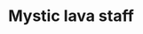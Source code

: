 ---
layout: item
title: Mystic lava staff
item-id: 3054
datatable: true
id: 3054
name: "Mystic lava staff"
members: true
lowalch: 18000
highalch: 27000
examine: "It's a slightly magical stick."
monsters:
  - id: 5886
    name: "Abyssal Sire"
    members: true
    combat_level: 350
    wiki_url: "https://oldschool.runescape.wiki/w/Abyssal_Sire#Phase_1"
    drops:
      - quantity: "2"
        rarity: 0.02877697841726619
    image: "https://oldschool.runescape.wiki/images/f/fa/Abyssal_Sire_%28phase_1%29.png?0db8f"
---
